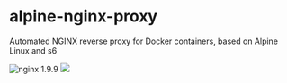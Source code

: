 # alpine-nginx-proxy
Automated NGINX reverse proxy for Docker containers, based on Alpine Linux and s6

![nginx 1.9.9](https://img.shields.io/badge/nginx-1.9.9-brightgreen.svg?style=flat-square) [![](https://badge.imagelayers.io/ej52/alpine-nginx-proxy:latest.svg)](https://imagelayers.io/?images=ej52/alpine-nginx-proxy:latest)
